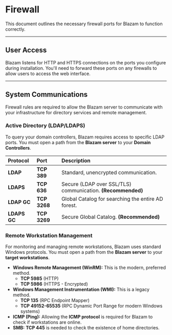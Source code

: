 # Firewall

This document outlines the necessary firewall ports for Blazam to function correctly.

***

## User Access

Blazam listens for HTTP and HTTPS connections on the ports you configure during installation. You'll need to forward these ports on any firewalls to allow users to access the web interface.

***

## System Communications

Firewall rules are required to allow the Blazam server to communicate with your infrastructure for directory services and remote management.

### Active Directory (LDAP/LDAPS)

To query your domain controllers, Blazam requires access to specific LDAP ports. You must open a path from the **Blazam server** to your **Domain Controllers**.

| Protocol | Port | Description |
| :--- | :--- | :--- |
| **LDAP** | **TCP 389** | Standard, unencrypted communication. |
| **LDAPS** | **TCP 636** | Secure (LDAP over SSL/TLS) communication. **(Recommended)** |
| **LDAP GC** | **TCP 3268** | Global Catalog for searching the entire AD forest. |
| **LDAPS GC** | **TCP 3269** | Secure Global Catalog. **(Recommended)** |

### Remote Workstation Management

For monitoring and managing remote workstations, Blazam uses standard Windows protocols. You must open a path from the **Blazam server** to your **target workstations**.

* **Windows Remote Management (WinRM):** This is the modern, preferred method.
    * **TCP 5985** (HTTP)
    * **TCP 5986** (HTTPS - Encrypted)
* **Windows Management Instrumentation (WMI):** This is a legacy method.
    * **TCP 135** (RPC Endpoint Mapper)
    * **TCP 49152-65535** (RPC Dynamic Port Range for modern Windows systems)
* **ICMP (Ping):** Allowing the **ICMP protocol** is required for Blazam to check if workstations are online.
* **SMB:** **TCP 445** is needed to check the existence of home directories.